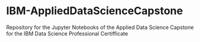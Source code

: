 # IBM-AppliedDataScienceCapstone
Repository for the Jupyter Notebooks of the Applied Data Science Capstone for the IBM Data Science Professional Certifficate
